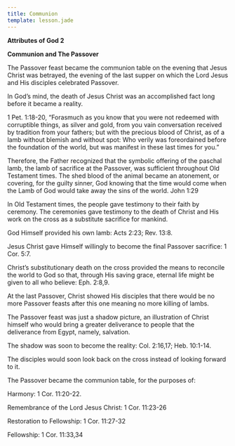 ```yaml
---
title: Communion
template: lesson.jade
---
```



**Attributes of God 2**

**Communion and The Passover**

The Passover feast became the communion table on the evening that Jesus
Christ was betrayed, the evening of the last supper on which the Lord
Jesus and His disciples celebrated Passover.

In God’s mind, the death of Jesus Christ was an accomplished fact long
before it became a reality.

1 Pet. 1:18-20, “Forasmuch as you know that you were not redeemed with
corruptible things, as silver and gold, from you vain conversation
received by tradition from your fathers; but with the precious blood of
Christ, as of a lamb without blemish and without spot: Who verily was
foreordained before the foundation of the world, but was manifest in
these last times for you.”

Therefore, the Father recognized that the symbolic offering of the
paschal lamb, the lamb of sacrifice at the Passover, was sufficient
throughout Old Testament times. The shed blood of the animal became an
atonement, or covering, for the guilty sinner, God knowing that the time
would come when the Lamb of God would take away the sins of the world.
John 1:29

In Old Testament times, the people gave testimony to their faith by
ceremony. The ceremonies gave testimony to the death of Christ and His
work on the cross as a substitute sacrifice for mankind.

God Himself provided his own lamb: Acts 2:23; Rev. 13:8.

Jesus Christ gave Himself willingly to become the final Passover
sacrifice: 1 Cor. 5:7.

Christ’s substitutionary death on the cross provided the means to
reconcile the world to God so that, through His saving grace, eternal
life might be given to all who believe: Eph. 2:8,9.

At the last Passover, Christ showed His disciples that there would be no
more Passover feasts after this one meaning no more killing of lambs.

The Passover feast was just a shadow picture, an illustration of Christ
himself who would bring a greater deliverance to people that the
deliverance from Egypt, namely, salvation.

The shadow was soon to become the reality: Col. 2:16,17; Heb. 10:1-14.

The disciples would soon look back on the cross instead of looking
forward to it.

The Passover became the communion table, for the purposes of:

Harmony: 1 Cor. 11:20-22.

Remembrance of the Lord Jesus Christ: 1 Cor. 11:23-26

Restoration to Fellowship: 1 Cor. 11:27-32

Fellowship: 1 Cor. 11:33,34

